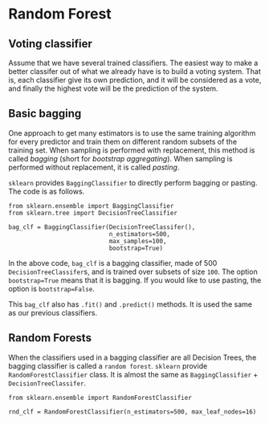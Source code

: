 # Random Forest

## Voting classifier

Assume that we have several trained classifiers. The easiest way to make a better classifer out of what we already have is to build a voting system. That is, each classifier give its own prediction, and it will be considered as a vote, and finally the highest vote will be the prediction of the system. 


## Basic bagging
One approach to get many estimators is to use the same training algorithm for every predictor and train them on different random subsets of the training set. When sampling is performed with replacement, this method is called *bagging* (short for *bootstrap aggregating*). When sampling is performed without replacement, it is called *pasting*.



`sklearn` provides `BaggingClassifier` to directly perform bagging or pasting. The code is as follows.

```{code-block} python
from sklearn.ensemble import BaggingClassifier
from sklearn.tree import DecisionTreeClassifier

bag_clf = BaggingClassifier(DecisionTreeClassifer(),
                            n_estimators=500,
                            max_samples=100,
                            bootstrap=True)
```
In the above code, `bag_clf` is a bagging classifier, made of 500 `DecisionTreeClassifer`s, and is trained over subsets of size `100`. The option `bootstrap=True` means that it is bagging. If you would like to use pasting, the option is `bootstrap=False`.

This `bag_clf` also has `.fit()` and `.predict()` methods. It is used the same as our previous classifiers.

## Random Forests
When the classifiers used in a bagging classifier are all Decision Trees, the bagging classifier is called a `random forest`. `sklearn` provide `RandomForestClassifier` class. It is almost the same as `BaggingClassifier` + `DecisionTreeClassifer`.


```{code-block} python
from sklearn.ensemble import RandomForestClassifier

rnd_clf = RandomForestClassifier(n_estimators=500, max_leaf_nodes=16)
```

